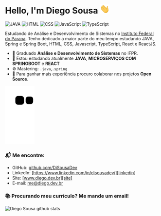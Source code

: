 # Hello, I'm Diego Sousa <img src="https://github.com/disousadev/disousadev/blob/main/hey.gif?raw=true" width="32px">

![JAVA](https://img.shields.io/badge/JAVA-Beginner-red)
![HTML](https://img.shields.io/badge/HTML-Beginner-orange)
![CSS](https://img.shields.io/badge/CSS-Beginner-blue)
![JavaScript](https://img.shields.io/badge/JavaScript-Beginner-yellow)
![TypeScript](https://img.shields.io/badge/TypeScript-Beginner-lightgrey)

Estudando de Análise e Desenvolvimento de Sistemas no [Instituto Federal do Parana](https://colombo.ifpr.edu.br). Tenho dedicado a maior parte do meu tempo estudando JAVA, Spring e Spring Boot, HTML, CSS, Javascript, TypeScript, React e ReactJS.

- 🔭 Graduado **Análise e Desenvolvimento de Sistemas** no IFPR.
- 🌱 Estou estudando atualmente **JAVA**, **MICROSERVIÇOS COM SPRINGBOOT** e **REACT**
- ⚙️ Mastering: `.java`,`.spring`
- 👯 Para ganhar mais experiência procuro colaborar nos projetos **Open Source**.

![github contribution grid snake animation](https://raw.githubusercontent.com/disousadev/disousadev/output/github-contribution-grid-snake.svg)

### 📬 Me encontre:

- GitHub: [github.com/DiSousaDev][github]
- LinkedIn: [https://www.linkedin.com/in/disousadev/][linkedin]
- Site: [www.diego.dev.br][site]
- E-mail: me@diego.dev.br

### 📚 Procurando meu currículo? Me mande um email!

![Diego Sousa github stats](https://github-readme-stats.vercel.app/api?username=disousadev&show_icons=true&hide_border=true)

[github]: github.com/DiSousaDev
[linkedin]: https://www.linkedin.com/in/disousadev/
[site]: www.diego.dev.br
